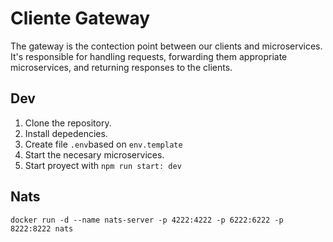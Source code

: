 # Cliente Gateway
The gateway is the contection point between our clients and microservices.
It's responsible for handling requests, forwarding them appropriate microservices,  and returning
 responses to the clients.

## Dev

1. Clone the repository.
2. Install depedencies.
3. Create file `.env`based on `env.template`
4. Start the necesary microservices.
5. Start proyect with `npm run start: dev`

## Nats

```
docker run -d --name nats-server -p 4222:4222 -p 6222:6222 -p 8222:8222 nats
```


